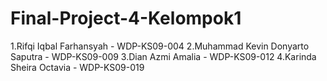 # Final-Project-4-Kelompok1

1.Rifqi Iqbal Farhansyah - WDP-KS09-004
2.Muhammad Kevin Donyarto Saputra - WDP-KS09-009
3.Dian Azmi Amalia - WDP-KS09-012
4.Karinda Sheira Octavia - WDP-KS09-019
